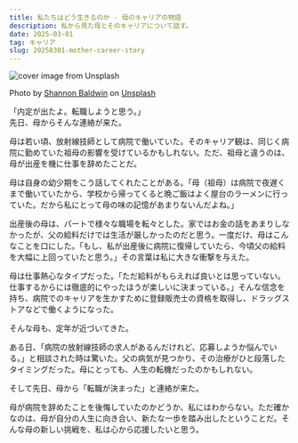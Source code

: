 ```yaml
---
title: 私たちはどう生きるのか - 母のキャリアの物語
description: 私から見た母とそのキャリアについて話す。
date: 2025-03-01
tag: キャリア
slug: 20250301-mother-career-story
---
```


![cover image from Unsplash](/assets/blog/20250301-mother-career-story/cover.webp)

Photo by [Shannon Baldwin](https://unsplash.com/photos/pink-petaled-rose-flower-Z33hpeePdyc) on [Unsplash](https://unsplash.com/)

「内定が出たよ。転職しようと思う。」  
先日、母からそんな連絡が来た。

母は若い頃、放射線技師として病院で働いていた。そのキャリア観は、同じく病院に勤めていた祖母の影響を受けているかもしれない。ただ、祖母と違うのは、母が出産を機に仕事を辞めたことだ。

母は自身の幼少期をこう話してくれたことがある。「母（祖母）は病院で夜遅くまで働いていたから、学校から帰ってくると晩ご飯はよく屋台のラーメンに行っていた。だから私にとって母の味の記憶があまりないんだよね。」

出産後の母は、パートで様々な職場を転々とした。家ではお金の話をあまりしなかったが、父の給料だけでは生活が厳しかったのだと思う。一度だけ、母はこんなことを口にした。「もし、私が出産後に病院に復帰していたら、今頃父の給料を大幅に上回っていたと思う。」その言葉は私に大きな衝撃を与えた。

母は仕事熱心なタイプだった。「ただ給料がもらえれば良いとは思っていない。仕事するからには徹底的にやったほうが楽しいに決まっている。」そんな信念を持ち、病院でのキャリアを生かすために登録販売士の資格を取得し、ドラッグストアなどで働くようになった。

そんな母も、定年が近づいてきた。

ある日、「病院の放射線技師の求人があるんだけれど、応募しようか悩んでいる。」と相談された時は驚いた。父の病気が見つかり、その治療がひと段落したタイミングだった。母にとっても、人生の転機だったのかもしれない。

そして先日、母から「転職が決まった」と連絡が来た。

母が病院を辞めたことを後悔していたのかどうか、私にはわからない。ただ確かなのは、母が自分の人生に向き合い、新たな一歩を踏み出したということだ。そんな母の新しい挑戦を、私は心から応援したいと思う。
